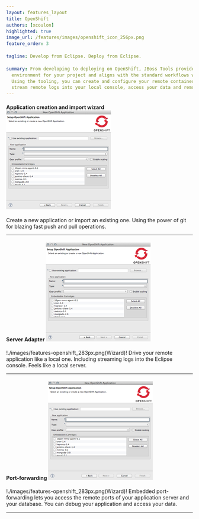 ```yaml
---
layout: features_layout
title: OpenShift
authors: [xcoulon]
highlighted: true
image_url: /features/images/openshift_icon_256px.png
feature_order: 3

tagline: Develop from Eclipse. Deploy from Eclipse.

summary: From developing to deploying on OpenShift, JBoss Tools provides you with a fully fledged 
  environment for your project and aligns with the standard workflows within Eclipse. 
  Using the tooling, you can create and configure your remote container, deploy your application, 
  stream remote logs into your local console, access your data and remotely debug the running application.
---
```


#### Application creation and import wizard ![wizard](./images/features-openshift_283px.png) 

Create a new application or import an existing one. Using the power of git for blazing fast push and pull operations.

* * *
#### Server Adapter ![wizard](./images/features-openshift_283px.png)
!./images/features-openshift_283px.png(Wizard)!
Drive your remote application like a local one. Including streaming logs into the Eclipse console. Feels like a local server.

* * *
#### Port-forwarding ![wizard](./images/features-openshift_283px.png)
!./images/features-openshift_283px.png(Wizard)!
Embedded port-forwarding lets you access the remote ports of your application server and your database. 
You can debug your application and access your data.

* * *